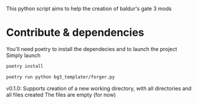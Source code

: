 This python script aims to help the creation of baldur's gate 3 mods

# Contribute & dependencies
You'll need poetry to install the dependecies and to launch the project
Simply launch 
```bash
poetry install
```
```bash 
poetry run python bg3_templater/forger.py
```

v0.1.0:
    Supports creation of a new working directory, with all directories and all files created
    The files are empty (for now)
    
